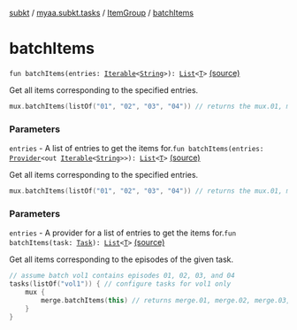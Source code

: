 [subkt](../../index.md) / [myaa.subkt.tasks](../index.md) / [ItemGroup](index.md) / [batchItems](./batch-items.md)

# batchItems

`fun batchItems(entries: `[`Iterable`](https://kotlinlang.org/api/latest/jvm/stdlib/kotlin.collections/-iterable/index.html)`<`[`String`](https://kotlinlang.org/api/latest/jvm/stdlib/kotlin/-string/index.html)`>): `[`List`](https://kotlinlang.org/api/latest/jvm/stdlib/kotlin.collections/-list/index.html)`<`[`T`](index.md#T)`>` [(source)](https://github.com/Myaamori/SubKt/blob/0.1.11/src/main/kotlin/myaa/subkt/tasks/tasks.kt#L280)

Get all items corresponding to the specified entries.

``` kotlin
mux.batchItems(listOf("01", "02", "03", "04")) // returns the mux.01, mux.02, mux.03, mux.04 tasks
```

### Parameters

`entries` - A list of entries to get the items for.`fun batchItems(entries: `[`Provider`](https://docs.gradle.org/current/javadoc/org/gradle/api/provider/Provider.html)`<out `[`Iterable`](https://kotlinlang.org/api/latest/jvm/stdlib/kotlin.collections/-iterable/index.html)`<`[`String`](https://kotlinlang.org/api/latest/jvm/stdlib/kotlin/-string/index.html)`>>): `[`List`](https://kotlinlang.org/api/latest/jvm/stdlib/kotlin.collections/-list/index.html)`<`[`T`](index.md#T)`>` [(source)](https://github.com/Myaamori/SubKt/blob/0.1.11/src/main/kotlin/myaa/subkt/tasks/tasks.kt#L288)

Get all items corresponding to the specified entries.

``` kotlin
mux.batchItems(listOf("01", "02", "03", "04")) // returns the mux.01, mux.02, mux.03, mux.04 tasks
```

### Parameters

`entries` - A provider for a list of entries to get the items for.`fun batchItems(task: `[`Task`](https://docs.gradle.org/current/javadoc/org/gradle/api/Task.html)`): `[`List`](https://kotlinlang.org/api/latest/jvm/stdlib/kotlin.collections/-list/index.html)`<`[`T`](index.md#T)`>` [(source)](https://github.com/Myaamori/SubKt/blob/0.1.11/src/main/kotlin/myaa/subkt/tasks/tasks.kt#L296)

Get all items corresponding to the episodes of the given task.

``` kotlin
// assume batch vol1 contains episodes 01, 02, 03, and 04
tasks(listOf("vol1")) { // configure tasks for vol1 only
    mux {
        merge.batchItems(this) // returns merge.01, merge.02, merge.03, merge.04
    }
}
```

